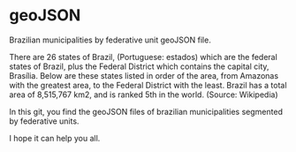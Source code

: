 # geoJSON
Brazilian municipalities by federative unit geoJSON file.

There are 26 states of Brazil, (Portuguese: estados) which are the federal states of Brazil, plus the Federal District which contains the capital city, Brasília. Below are these states listed in order of the area, from Amazonas with the greatest area, to the Federal District with the least. Brazil has a total area of 8,515,767 km2, and is ranked 5th in the world. (Source: Wikipedia)

In this git, you find the geoJSON files of brazilian municipalities segmented by federative units.

I hope it can help you all.
